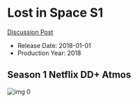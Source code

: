 # Lost in Space S1

[Discussion Post](https://www.avsforum.com/threads/bass-eq-for-filtered-movies.2995212/post-58441480)

* Release Date: 2018-01-01
* Production Year: 2018

## Season 1 Netflix DD+ Atmos

![img 0](https://i.imgur.com/r7ZfQrm.jpg)


